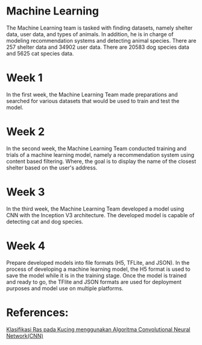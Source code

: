 # Machine Learning

The Machine Learning team is tasked with finding datasets, namely shelter data, user data, and types of animals. In addition, he is in charge of modeling recommendation systems and detecting animal species. There are 257 shelter data and 34902 user data. There are 20583 dog species data and 5625 cat species data. 

# Week 1
In the first week, the Machine Learning Team made preparations and searched for various datasets that would be used to train and test the model.

# Week 2 
In the second week, the Machine Learning Team conducted training and trials of a machine learning model, namely a recommendation system using content based filtering. Where, the goal is to display the name of the closest shelter based on the user's address.

# Week 3
In the third week, the Machine Learning Team developed a model using CNN with the Inception V3 architecture. The developed model is capable of detecting cat and dog species.

# Week 4
Prepare developed models into file formats (H5, TFLite, and JSON). In the process of developing a machine learning model, the H5 format is used to save the model while it is in the training stage. Once the model is trained and ready to go, the TFlite and JSON formats are used for deployment purposes and model use on multiple platforms.

# References:
[Klasifikasi Ras pada Kucing menggunakan Algoritma Convolutional Neural  Network(CNN)](https://openlibrarypublications.telkomuniversity.ac.id/index.php/engineering/article/download/14320/14104)
